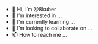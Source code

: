 - 👋 Hi, I’m @8kuber
- 👀 I’m interested in ...
- 🌱 I’m currently learning ...
- 💞️ I’m looking to collaborate on ...
- 📫 How to reach me ...

<!---
8kuber/8kuber is a ✨ special ✨ repository because its `README.md` (this file) appears on your GitHub profile.
You can click the Preview link to take a look at your changes.
--->
